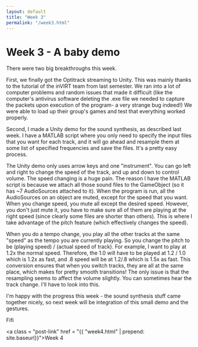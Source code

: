 ```yaml
---
layout: default
title: "Week 3"
permalink: "/week3.html"
---
```


Week 3 - A baby demo
====================

There were two big breakthroughs this week. 

First, we finally got the Optitrack streaming to Unity. This 
was mainly thanks to the tutorial of the inVIRT team from last 
semester. We ran into a lot of computer problems and random 
issues that made it difficult (like the computer's antivirus software
deleting the .exe file we needed to capture the packets upon execution
of the program- a very strange bug indeed!) We were able to 
load up their group's games and test that everything worked properly. 

Second, I made a Unity demo for the sound synthesis, as described last week. 
I have a MATLAB script where you only need to specify the input files that
you want for each track, and it will go ahead and resample them at some list of
specified frequencies and save the files. It's a pretty easy process. 

The Unity demo only uses arrow keys and one "instrument". You can go 
left and right to change the speed of the track, and up and down to 
control volume. The speed changing is a huge pain. The reason I have 
the MATLAB script is because we attach all those sound files to the 
GameObject (so it has ~7 AudioSources attached to it). When the program
is run, all the AudioSources on an object are muted, except for the speed
that you want. When you change speed, you mute all except the desired speed.
However, you don't just mute it, you have to make sure all of them are playing
at the right speed (since clearly some files are shorter than others). This is
where I take advantage of the pitch feature (which effectively changes the speed).

When you do a tempo change, you play all the other tracks at the same "speed" as the 
tempo you are currently playing. So you change the pitch to be  (playing speed) / (actual speed of track). 
For example, I want to play at 1.2x the normal speed. Therefore, the 1.0 will have to be played at 
1.2 / 1.0 which is 1.2x as fast, and .8 speed will be at 1.2/.8 which is 1.5x as fast. 
This conversion ensures that when you switch tracks, they are all at the same place, which makes
for pretty smooth transitions! The only issue is that the resampling seems to affect
the volume slightly. You can sometimes hear the track change. I'll have to look into this. 

I'm happy with the progress this week - the sound synthesis stuff came together nicely, 
so next week will be integration of this small demo and the gestures. 

Fifi

<a class = "post-link" href = "{{ "week4.html" | prepend: site.baseurl}}">Week 4</a>
